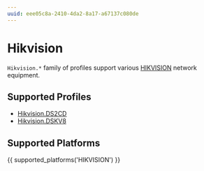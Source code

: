 ```yaml
---
uuid: eee05c8a-2410-4da2-8a17-a67137c080de
---
```

# Hikvision

`Hikvision.*` family of profiles support various [HIKVISION](http://www.hikvision.com)
network equipment.

## Supported Profiles

- [Hikvision.DS2CD](Hikvision.DS2CD.md)
- [Hikvision.DSKV8](Hikvision.DSKV8.md)

## Supported Platforms

{{ supported_platforms('HIKVISION') }}
